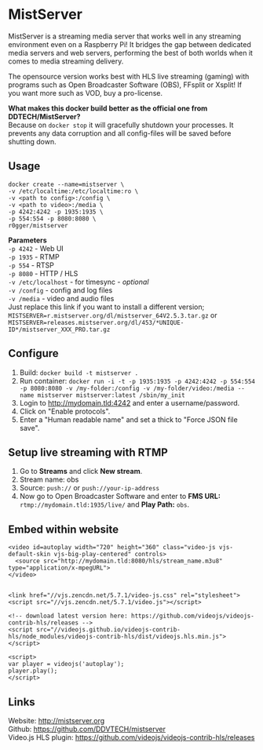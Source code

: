 MistServer
=====================
MistServer is a streaming media server that works well in any streaming environment even on a Raspberry Pi! It bridges the gap between dedicated media servers and web servers, performing the best of both worlds when it comes to media streaming delivery.

The opensource version works best with HLS live streaming (gaming) with programs such as Open Broadcaster Software (OBS), FFsplit or Xsplit! If you want more such as VOD, buy a pro-license.

**What makes this docker build better as the official one from DDTECH/MistServer?**   
Because on `docker stop` it will gracefully shutdown your processes. It prevents any data corruption and all config-files will be saved before shutting down.

Usage
-----------
```
docker create --name=mistserver \   
-v /etc/localtime:/etc/localtime:ro \   
-v <path to config>:/config \   
-v <path to video>:/media \   
-p 4242:4242 -p 1935:1935 \   
-p 554:554 -p 8080:8080 \   
r0gger/mistserver   
```
    
**Parameters**    
`-p 4242` - Web UI  
`-p 1935` - RTMP  
`-p 554` - RTSP   
`-p 8080` - HTTP / HLS   
`-v /etc/localhost` - for timesync - *optional*   
`-v /config` - config and log files  
`-v /media` - video and audio files      
Just replace this link if you want to install a different version;   
`MISTSERVER=r.mistserver.org/dl/mistserver_64V2.5.3.tar.gz` or    `MISTSERVER=releases.mistserver.org/dl/453/*UNIQUE-ID*/mistserver_XXX_PRO.tar.gz`

Configure
-----------

1. Build: `docker build -t mistserver .`   
2. Run container: `docker run -i -t -p 1935:1935 -p 4242:4242 -p 554:554 -p 8080:8080 -v /my-folder:/config -v /my-folder/video:/media --name mistserver mistserver:latest /sbin/my_init`   
3. Login to http://mydomain.tld:4242 and enter a username/password.   
4. Click on "Enable protocols".
5. Enter a "Human readable name" and set a thick to "Force JSON file save".   

Setup live streaming with RTMP
-----------

1. Go to **Streams** and click **New stream**.   
2. Stream name: obs 
3. Source: `push://` or `push://your-ip-address`   
4. Now go to Open Broadcaster Software and enter to **FMS URL:** `rtmp://mydomain.tld:1935/live/` and **Play Path:** `obs`.   

Embed within website
-----------
```
<video id=autoplay width="720" height="360" class="video-js vjs-default-skin vjs-big-play-centered" controls>
  <source src="http://mydomain.tld:8080/hls/stream_name.m3u8" type="application/x-mpegURL">
</video>


<link href="//vjs.zencdn.net/5.7.1/video-js.css" rel="stylesheet">
<script src="//vjs.zencdn.net/5.7.1/video.js"></script>

<!-- download latest version here: https://github.com/videojs/videojs-contrib-hls/releases -->
<script src="//videojs.github.io/videojs-contrib-hls/node_modules/videojs-contrib-hls/dist/videojs.hls.min.js"></script>

<script>
var player = videojs('autoplay');
player.play();
</script>
```
Links
-----------
Website: http://mistserver.org   
Github: https://github.com/DDVTECH/mistserver   
Video.js HLS plugin: https://github.com/videojs/videojs-contrib-hls/releases
